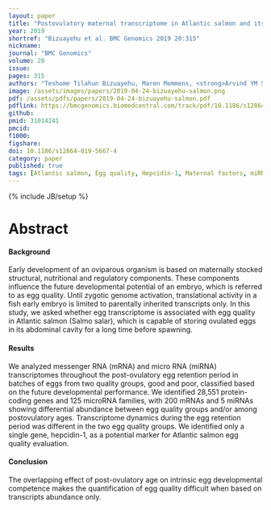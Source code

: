 ```yaml
---
layout: paper
title: "Postovulatory maternal transcriptome in Atlantic salmon and its relation to developmental potential of embryos"
year: 2019
shortref: "Bizuayehu et al. BMC Genomics 2019 20:315"
nickname: 
journal: "BMC Genomics"
volume: 20
issue:
pages: 315
authors: "Teshome Tilahun Bizuayehu, Maren Mommens, <strong>Arvind YM Sundaram</strong>, Anusha KS Dhanasiri, Igor Babiak*"
image: /assets/images/papers/2019-04-24-bizuayehu-salmon.png
pdf: /assets/pdfs/papers/2019-04-24-bizuayehu-salmon.pdf
pdflink: https://bmcgenomics.biomedcentral.com/track/pdf/10.1186/s12864-019-5667-4
github: 
pmid: 31014241
pmcid: 
f1000: 
figshare: 
doi: 10.1186/s12864-019-5667-4
category: paper
published: true
tags: [Atlantic salmon, Egg quality, Hepcidin-1, Maternal factors, miRNA, mRNA, Postovulatory aging, RNA-seq]
---
```

{% include JB/setup %}

# Abstract 

#### Background
Early development of an oviparous organism is based on maternally stocked structural, nutritional and regulatory components. These components influence the future developmental potential of an embryo, which is referred to as egg quality. Until zygotic genome activation, translational activity in a fish early embryo is limited to parentally inherited transcripts only. In this study, we asked whether egg transcriptome is associated with egg quality in Atlantic salmon (Salmo salar), which is capable of storing ovulated eggs in its abdominal cavity for a long time before spawning.
#### Results
We analyzed messenger RNA (mRNA) and micro RNA (miRNA) transcriptomes throughout the post-ovulatory egg retention period in batches of eggs from two quality groups, good and poor, classified based on the future developmental performance. We identified 28,551 protein-coding genes and 125 microRNA families, with 200 mRNAs and 5 miRNAs showing differential abundance between egg quality groups and/or among postovulatory ages. Transcriptome dynamics during the egg retention period was different in the two egg quality groups. We identified only a single gene, hepcidin-1, as a potential marker for Atlantic salmon egg quality evaluation.
#### Conclusion
The overlapping effect of post-ovulatory age on intrinsic egg developmental competence makes the quantification of egg quality difficult when based on transcripts abundance only.
